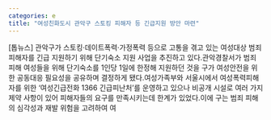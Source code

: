 ```yaml
---
categories: e
title: "여성친화도시 관악구 스토킹 피해자 등 긴급지원 방안 마련"
---
```

[톱뉴스] 관악구가 스토킹·데이트폭력·가정폭력 등으로 고통을 겪고 있는 여성대상 범죄피해자를 긴급 지원하기 위해 단기숙소 지원 사업을 추진하고 있다.관악경찰서가 범죄 피해 여성들을 위해 단기숙소를 1인당 1일에 한정해 지원하던 것을 구가 여성안전을 위한 공동대응 필요성을 공유하며 결정하게 됐다.여성가족부와 서울시에서 여성폭력피해자를 위한 ‘여성긴급전화 1366 긴급피난처’를 운영하고 있으나 비공개 시설로 여러 가지 제약 사항이 있어 피해자들의 요구를 만족시키는데 한계가 있었다.이에 구는 범죄 피해의 심각성과 재발 위험을 고려하여 여
